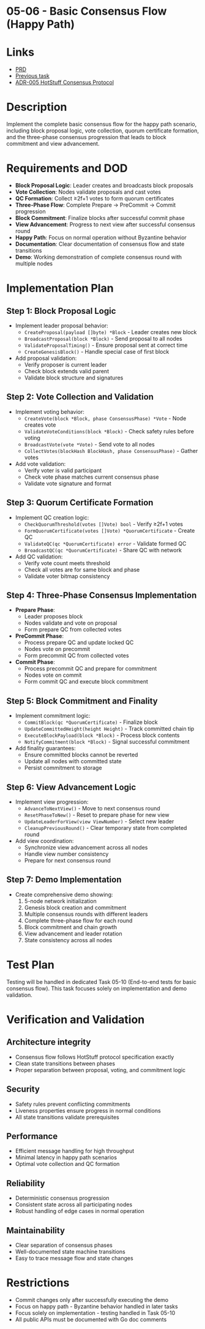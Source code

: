 # 05-06 - Basic Consensus Flow (Happy Path)

# Links
- [PRD](/workflow/prd/federation/05_hotstuff_consensus.md)
- [Previous task](/workflow/tasks/federation/05/05-05-component-integration.md)
- [ADR-005 HotStuff Consensus Protocol](/architecture/federation/adrs/ADR-005-hotstuff-consensus-protocol.md)

# Description
Implement the complete basic consensus flow for the happy path scenario, including block proposal logic, vote collection, quorum certificate formation, and the three-phase consensus progression that leads to block commitment and view advancement.

# Requirements and DOD
- **Block Proposal Logic**: Leader creates and broadcasts block proposals
- **Vote Collection**: Nodes validate proposals and cast votes
- **QC Formation**: Collect ≥2f+1 votes to form quorum certificates
- **Three-Phase Flow**: Complete Prepare → PreCommit → Commit progression
- **Block Commitment**: Finalize blocks after successful commit phase
- **View Advancement**: Progress to next view after successful consensus round
- **Happy Path**: Focus on normal operation without Byzantine behavior
- **Documentation**: Clear documentation of consensus flow and state transitions
- **Demo**: Working demonstration of complete consensus round with multiple nodes

# Implementation Plan

## Step 1: Block Proposal Logic
- Implement leader proposal behavior:
  - `CreateProposal(payload []byte) *Block` - Leader creates new block
  - `BroadcastProposal(block *Block)` - Send proposal to all nodes
  - `ValidateProposalTiming()` - Ensure proposal sent at correct time
  - `CreateGenesisBlock()` - Handle special case of first block
- Add proposal validation:
  - Verify proposer is current leader
  - Check block extends valid parent
  - Validate block structure and signatures

## Step 2: Vote Collection and Validation
- Implement voting behavior:
  - `CreateVote(block *Block, phase ConsensusPhase) *Vote` - Node creates vote
  - `ValidateVoteConditions(block *Block)` - Check safety rules before voting
  - `BroadcastVote(vote *Vote)` - Send vote to all nodes
  - `CollectVotes(blockHash BlockHash, phase ConsensusPhase)` - Gather votes
- Add vote validation:
  - Verify voter is valid participant
  - Check vote phase matches current consensus phase
  - Validate vote signature and format

## Step 3: Quorum Certificate Formation
- Implement QC creation logic:
  - `CheckQuorumThreshold(votes []Vote) bool` - Verify ≥2f+1 votes
  - `FormQuorumCertificate(votes []Vote) *QuorumCertificate` - Create QC
  - `ValidateQC(qc *QuorumCertificate) error` - Validate formed QC
  - `BroadcastQC(qc *QuorumCertificate)` - Share QC with network
- Add QC validation:
  - Verify vote count meets threshold
  - Check all votes are for same block and phase
  - Validate voter bitmap consistency

## Step 4: Three-Phase Consensus Implementation
- **Prepare Phase**:
  - Leader proposes block
  - Nodes validate and vote on proposal
  - Form prepare QC from collected votes
- **PreCommit Phase**:
  - Process prepare QC and update locked QC
  - Nodes vote on precommit
  - Form precommit QC from collected votes
- **Commit Phase**:
  - Process precommit QC and prepare for commitment
  - Nodes vote on commit
  - Form commit QC and execute block commitment

## Step 5: Block Commitment and Finality
- Implement commitment logic:
  - `CommitBlock(qc *QuorumCertificate)` - Finalize block
  - `UpdateCommittedHeight(height Height)` - Track committed chain tip
  - `ExecuteBlockPayload(block *Block)` - Process block contents
  - `NotifyCommitment(block *Block)` - Signal successful commitment
- Add finality guarantees:
  - Ensure committed blocks cannot be reverted
  - Update all nodes with committed state
  - Persist commitment to storage

## Step 6: View Advancement Logic
- Implement view progression:
  - `AdvanceToNextView()` - Move to next consensus round
  - `ResetPhaseToNew()` - Reset to prepare phase for new view
  - `UpdateLeaderForView(view ViewNumber)` - Select new leader
  - `CleanupPreviousRound()` - Clear temporary state from completed round
- Add view coordination:
  - Synchronize view advancement across all nodes
  - Handle view number consistency
  - Prepare for next consensus round

## Step 7: Demo Implementation
- Create comprehensive demo showing:
  1. 5-node network initialization
  2. Genesis block creation and commitment
  3. Multiple consensus rounds with different leaders
  4. Complete three-phase flow for each round
  5. Block commitment and chain growth
  6. View advancement and leader rotation
  7. State consistency across all nodes

# Test Plan
Testing will be handled in dedicated Task 05-10 (End-to-end tests for basic consensus flow). This task focuses solely on implementation and demo validation.

# Verification and Validation

## Architecture integrity
- Consensus flow follows HotStuff protocol specification exactly
- Clean state transitions between phases
- Proper separation between proposal, voting, and commitment logic

## Security
- Safety rules prevent conflicting commitments
- Liveness properties ensure progress in normal conditions
- All state transitions validate prerequisites

## Performance
- Efficient message handling for high throughput
- Minimal latency in happy path scenarios
- Optimal vote collection and QC formation

## Reliability
- Deterministic consensus progression
- Consistent state across all participating nodes
- Robust handling of edge cases in normal operation

## Maintainability
- Clear separation of consensus phases
- Well-documented state machine transitions
- Easy to trace message flow and state changes

# Restrictions
- Commit changes only after successfully executing the demo
- Focus on happy path - Byzantine behavior handled in later tasks
- Focus solely on implementation - testing handled in Task 05-10
- All public APIs must be documented with Go doc comments